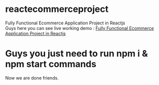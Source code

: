 # reactecommerceproject

Fully Functional Ecommerce Application Project in Reactjs<br>
Guys here you can see live working demo : <a href="https://therichpost.com/fully-functional-ecommerce-application-project-in-reactjs/">Fully Functional Ecommerce Application Project in Reactjs</a>

# Guys you just need to run npm i & npm start commands<br>

Now we are done friends.
